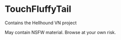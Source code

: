 # TouchFluffyTail

Contains the Hellhound VN project

May contain NSFW material. Browse at your own risk.
